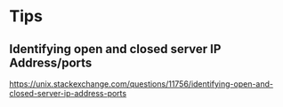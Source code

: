 # Tips 

Identifying open and closed server IP Address/ports
-
https://unix.stackexchange.com/questions/11756/identifying-open-and-closed-server-ip-address-ports
